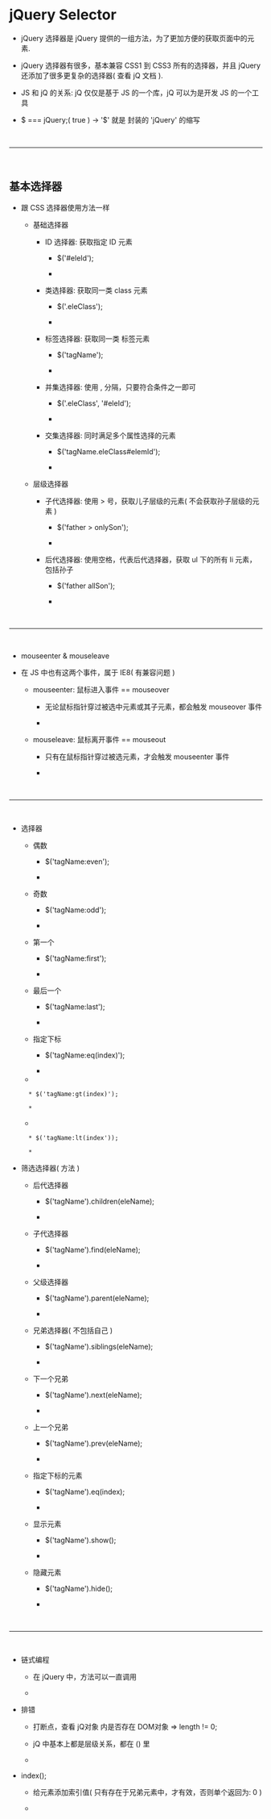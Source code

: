 <h1 id="#">jQuery Selector</h1>

* jQuery 选择器是 jQuery 提供的一组方法，为了更加方便的获取页面中的元素.

* jQuery 选择器有很多，基本兼容 CSS1 到 CSS3 所有的选择器，并且 jQuery 还添加了很多更复杂的选择器( 查看 jQ 文档 ).

* JS 和 jQ 的关系: jQ 仅仅是基于 JS 的一个库，jQ 可以为是开发 JS 的一个工具

* $ === jQuery;( true ) -> '$' 就是 封装的 'jQuery' 的缩写



<br/>
<hr/>
<br/>



<h2 id="#">基本选择器</h2>

* 跟 CSS 选择器使用方法一样

    * 基础选择器
    
        * ID 选择器: 获取指定 ID 元素
    
            * $('#eleId');
        
            * 
    
        * 类选择器: 获取同一类 class 元素
        
            * $('.eleClass');
            
            * 
            
        * 标签选择器: 获取同一类 标签元素
        
            * $('tagName');
        
            * 
        
        * 并集选择器: 使用 , 分隔，只要符合条件之一即可
        
            * $('.eleClass', '#eleId');
            
            * 
        
        * 交集选择器: 同时满足多个属性选择的元素
        
            * $('tagName.eleClass#elemId');
            
            * 
            
    * 层级选择器

        * 子代选择器: 使用 > 号，获取儿子层级的元素( 不会获取孙子层级的元素 )
        
            * $('father > onlySon');
    
            * 
        
        * 后代选择器: 使用空格，代表后代选择器，获取 ul 下的所有 li 元素，包括孙子
        
            * $('father allSon');
            
            * 



<br/>
<hr/>
<br/>



* mouseenter & mouseleave

* 在 JS 中也有这两个事件，属于 IE8( 有兼容问题 )

    * mouseenter: 鼠标进入事件 == mouseover
    
        * 无论鼠标指针穿过被选中元素或其子元素，都会触发 mouseover 事件

        * 
    
    * mouseleave: 鼠标离开事件 == mouseout
    
        * 只有在鼠标指针穿过被选元素，才会触发 mouseenter 事件

        * 



<br/>
<hr/>
<br/>



* 选择器

    * 偶数

        * $('tagName:even');
        
        * 

    * 奇数

        * $('tagName:odd');
        
        * 

    * 第一个
    
        * $('tagName:first');
        
        * 

    * 最后一个
    
        * $('tagName:last');
        
        * 
    
    * 指定下标

        * $('tagName:eq(index)');
        
        * 
    
    * 

        * $('tagName:gt(index)');
        
        * 
    
    * 

        * $('tagName:lt(index'));
        
        * 
    

* 筛选选择器( 方法 )

    * 后代选择器

        * $('tagName').children(eleName);
        
        * 
    
    * 子代选择器
    
        * $('tagName').find(eleName);
        
        * 
        
    * 父级选择器
    
        * $('tagName').parent(eleName);
        
        * 
        
    * 兄弟选择器( 不包括自己 )
    
        * $('tagName').siblings(eleName);
        
        * 
        
    * 下一个兄弟
    
        * $('tagName').next(eleName);
        
        * 

    * 上一个兄弟
    
        * $('tagName').prev(eleName);
        
        * 
        
    * 指定下标的元素
    
        * $('tagName').eq(index);
        
        * 
        
    * 显示元素
    
        * $('tagName').show();
        
        * 

    * 隐藏元素
    
        * $('tagName').hide();
    
        * 



<br/>
<hr/>
<br/>



* 链式编程

    * 在 jQuery 中，方法可以一直调用
    
    * 


* 排错

    * 打断点，查看 jQ对象 内是否存在 DOM对象 => length != 0;
    
    * jQ 中基本上都是层级关系，都在 () 里
    
    * 


* index();

    * 给元素添加索引值( 只有存在于兄弟元素中，才有效，否则单个返回为: 0 )
    
    * 














